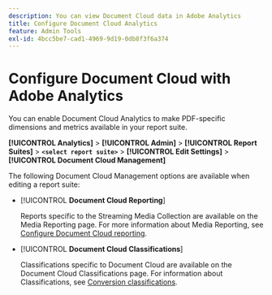 ```yaml
---
description: You can view Document Cloud data in Adobe Analytics
title: Configure Document Cloud Analytics
feature: Admin Tools
exl-id: 4bcc5be7-cad1-4969-9d19-0db8f3f6a374
---
```

# Configure Document Cloud with Adobe Analytics

You can enable Document Cloud Analytics to make PDF-specific dimensions and metrics available in your report suite.

**[!UICONTROL Analytics]** > **[!UICONTROL Admin]** > **[!UICONTROL Report Suites]** > **`<select report suite>`** > **[!UICONTROL Edit Settings]** > **[!UICONTROL Document Cloud Management]**

The following Document Cloud Management options are available when editing a report suite:

* [!UICONTROL **Document Cloud Reporting**]

  Reports specific to the Streaming Media Collection are available on the Media Reporting page. For more information about Media Reporting, see [Configure Document Cloud reporting](/help/admin/admin/c-manage-report-suites/c-edit-report-suites/document-cloud-config.md).

* [!UICONTROL **Document Cloud Classifications**]

  Classifications specific to Document Cloud are available on the Document Cloud Classifications page. For information about Classifications, see [Conversion classifications](/help/admin/admin/c-manage-report-suites/c-edit-report-suites/conversion-var-admin/conversion-classifications.md).
